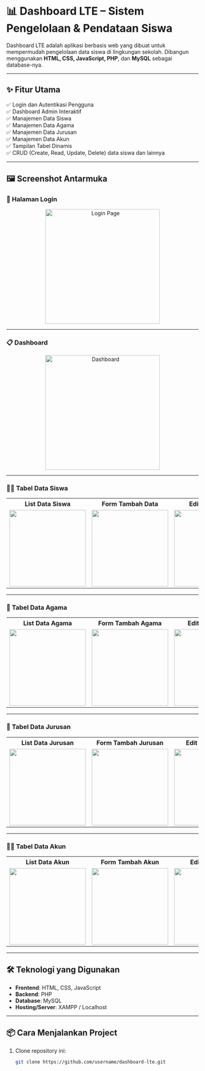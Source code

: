 # 📊 Dashboard LTE – Sistem Pengelolaan & Pendataan Siswa

Dashboard LTE adalah aplikasi berbasis web yang dibuat untuk mempermudah pengelolaan data siswa di lingkungan sekolah. Dibangun menggunakan **HTML, CSS, JavaScript, PHP**, dan **MySQL** sebagai database-nya.

---

## ✨ Fitur Utama

✅ Login dan Autentikasi Pengguna  
✅ Dashboard Admin Interaktif  
✅ Manajemen Data Siswa  
✅ Manajemen Data Agama  
✅ Manajemen Data Jurusan  
✅ Manajemen Data Akun  
✅ Tampilan Tabel Dinamis  
✅ CRUD (Create, Read, Update, Delete) data siswa dan lainnya  

---

## 🖼️ Screenshot Antarmuka

### 🔐 Halaman Login
<p align="center">
  <img src="assets/login.jpg" width="300" alt="Login Page"/>
</p>

---

### 📋 Dashboard
<p align="center">
  <img src="assets/dashboard.jpg" width="300" alt="Dashboard"/>
</p>

---

### 👨‍🎓 Tabel Data Siswa
<table align="center">
  <tr>
    <th>List Data Siswa</th>
    <th>Form Tambah Data</th>
    <th>Edit Data Siswa</th>
  </tr>
  <tr>
    <td align="center"><img src="assets/siswa1.jpg" width="200"/></td>
    <td align="center"><img src="assets/siswa2.jpg" width="200"/></td>
    <td align="center"><img src="assets/siswa3.jpg" width="200"/></td>
  </tr>
</table>

---

### 🛐 Tabel Data Agama
<table align="center">
  <tr>
    <th>List Data Agama</th>
    <th>Form Tambah Agama</th>
    <th>Edit Data Agama</th>
  </tr>
  <tr>
    <td align="center"><img src="assets/agama1.jpg" width="200"/></td>
    <td align="center"><img src="assets/agama2.jpg" width="200"/></td>
    <td align="center"><img src="assets/agama3.jpg" width="200"/></td>
  </tr>
</table>

---

### 🏫 Tabel Data Jurusan
<table align="center">
  <tr>
    <th>List Data Jurusan</th>
    <th>Form Tambah Jurusan</th>
    <th>Edit Data Jurusan</th>
  </tr>
  <tr>
    <td align="center"><img src="assets/jurusan1.jpg" width="200"/></td>
    <td align="center"><img src="assets/jurusan2.jpg" width="200"/></td>
    <td align="center"><img src="assets/jurusan3.jpg" width="200"/></td>
  </tr>
</table>

---

### 🧑‍💻 Tabel Data Akun
<table align="center">
  <tr>
    <th>List Data Akun</th>
    <th>Form Tambah Akun</th>
    <th>Edit Data Akun</th>
  </tr>
  <tr>
    <td align="center"><img src="assets/akun1.jpg" width="200"/></td>
    <td align="center"><img src="assets/akun2.jpg" width="200"/></td>
    <td align="center"><img src="assets/akun3.jpg" width="200"/></td>
  </tr>
</table>

---

## 🛠️ Teknologi yang Digunakan

- **Frontend**: HTML, CSS, JavaScript  
- **Backend**: PHP  
- **Database**: MySQL  
- **Hosting/Server**: XAMPP / Localhost

---

## 📦 Cara Menjalankan Project

1. Clone repository ini:
   ```bash
   git clone https://github.com/username/dashboard-lte.git
